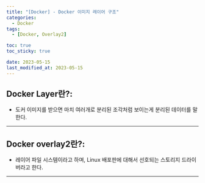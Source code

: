 ```yaml
---
title: "[Docker] - Docker 이미지 레이어 구조"
categories:
  - Docker
tags:
  - [Docker, Overlay2]

toc: true
toc_sticky: true

date: 2023-05-15
last_modified_at: 2023-05-15
---
```


## Docker Layer란?:
- 도커 이미지를 받으면 마치 여러개로 분리된 조각처럼 보이는게 분리된 데이터를 말한다.

* * *

## Docker overlay2란?:
- 레이어 파일 시스템이라고 하며, Linux 배포판에 대해서 선호되는 스토리지 드라이버라고 한다.

* * *